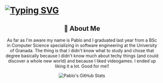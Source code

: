 # [![Typing SVG](https://readme-typing-svg.herokuapp.com?font=Fira+Code&pause=1000&width=435&lines=Knock%2C+knock...;Welcome+to...;...my+GitHub+page)](https://git.io/typing-svg)

<div align="center">
    <h2>🔭 About Me</h2>
    <p>As far as I'm aware my name is Pablo and I graduated last year from a BSc in Computer Science specializing in software engineering at the University of Granada. The thing is that I didn't know what to study and chose that degree basically because I didn't know much about techy things (and could discover a whole new world) and because I liked videogames. I ended up liking it a lot. Good for me!!
</div>


<div align="center">
    <img src="https://github-profile-summary-cards.vercel.app/api/cards/profile-details?username=pablovegood&theme=github_dark" alt="Pablo's GitHub Stats"/>
</div>

<!--
**pablovegood/pablovegood** is a ✨ _special_ ✨ repository because its `README.md` (this file) appears on your GitHub profile.

Here are some ideas to get you started:

- 🔭 I’m currently working on ...
- 🌱 I’m currently learning ...
- 👯 I’m looking to collaborate on ...
- 🤔 I’m looking for help with ...
- 💬 Ask me about ...
- 📫 How to reach me: ...
- 😄 Pronouns: ...
- ⚡ Fun fact: ...
-->


